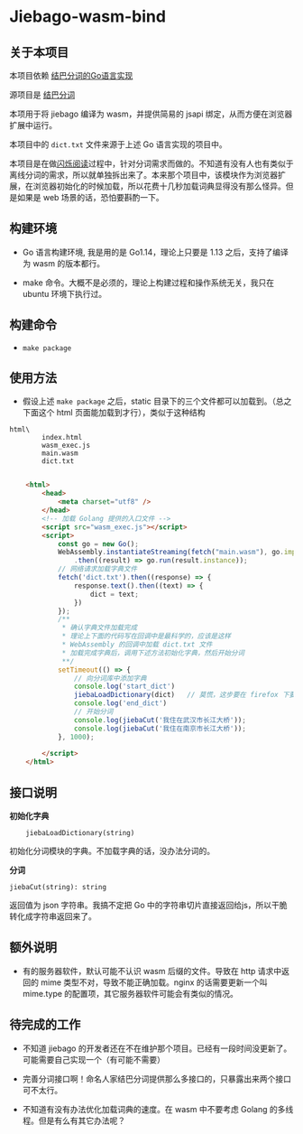 # Jiebago-wasm-bind

## 关于本项目

本项目依赖 [结巴分词的Go语言实现](https://github.com/wangbin/jiebago)

源项目是 [结巴分词](https://github.com/fxsjy/jieba)

本项用于将 jiebago 编译为 wasm，并提供简易的 jsapi 绑定，从而方便在浏览器扩展中运行。

本项目中的 ` dict.txt ` 文件来源于上述 Go 语言实现的项目中。

本项目是在做[闪烁阅读](https://github.com/FlickerReader/FlickerReaderZh-firefox-addon)过程中，针对分词需求而做的。不知道有没有人也有类似于离线分词的需求，所以就单独拆出来了。本来那个项目中，该模块作为浏览器扩展，在浏览器初始化的时候加载，所以花费十几秒加载词典显得没有那么怪异。但是如果是 web 场景的话，恐怕要斟酌一下。

## 构建环境

* Go 语言构建环境, 我是用的是 Go1.14，理论上只要是 1.13 之后，支持了编译为 wasm 的版本都行。

* make 命令。大概不是必须的，理论上构建过程和操作系统无关，我只在 ubuntu 环境下执行过。

## 构建命令

* ` make package `

## 使用方法

- 假设上述 ` make package ` 之后，static 目录下的三个文件都可以加载到。（总之下面这个 html 页面能加载到才行），类似于这种结构

```
html\
        index.html
        wasm_exec.js
        main.wasm
        dict.txt
```

```html

    <html>
        <head>
            <meta charset="utf8" />
        </head>
        <!-- 加载 Golang 提供的入口文件 -->
        <script src="wasm_exec.js"></script>
        <script>
            const go = new Go();
            WebAssembly.instantiateStreaming(fetch("main.wasm"), go.importObject)
                .then((result) => go.run(result.instance));
            // 网络请求加载字典文件
            fetch('dict.txt').then((response) => {
                response.text().then((text) => {
                    dict = text;
                })
            });
            /**
             * 确认字典文件加载完成
             * 理论上下面的代码写在回调中是最科学的，应该是这样 
             * WebAssembly 的回调中加载 dict.txt 文件
             * 加载完成字典后，调用下述方法初始化字典，然后开始分词
             **/
            setTimeout(() => {
                // 向分词库中添加字典
                console.log('start_dict')
                jiebaLoadDictionary(dict)   // 莫慌，这步要在 firefox 下要跑 10 几秒，在 chrome 下要跑 5-6 秒
                console.log('end_dict')
                // 开始分词
                console.log(jiebaCut('我住在武汉市长江大桥'));
                console.log(jiebaCut('我住在南京市长江大桥'));
            }, 1000);
            
        </script>
    </html>

```

## 接口说明

**初始化字典**

        jiebaLoadDictionary(string)

初始化分词模块的字典。不加载字典的话，没办法分词的。

**分词**

    jiebaCut(string): string

返回值为 json 字符串。我搞不定把 Go 中的字符串切片直接返回给js，所以干脆转化成字符串返回来了。

## 额外说明

* 有的服务器软件，默认可能不认识 wasm 后缀的文件。导致在 http 请求中返回的 mime 类型不对，导致不能正确加载。nginx 的话需要更新一个叫 mime.type 的配置项，其它服务器软件可能会有类似的情况。

## 待完成的工作

* 不知道 jiebago 的开发者还在不在维护那个项目。已经有一段时间没更新了。可能需要自己实现一个（有可能不需要）

* 完善分词接口啊！命名人家结巴分词提供那么多接口的，只暴露出来两个接口可不太行。

* 不知道有没有办法优化加载词典的速度。在 wasm 中不要考虑 Golang 的多线程。但是有么有其它办法呢？

